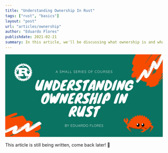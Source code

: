 ```yaml
---
title: "Understanding Ownership In Rust"
tags: ["rust", "basics"]
layout: "post"
url: "articles/ownership"
author: "Eduardo Flores"
publishdate: 2021-02-21
summary: In this article, we'll be discussing what ownership is and what it means for Rust
---
```


![Header](2KiCcZgFG.png)

This article is still being written, come back later! 🙂
